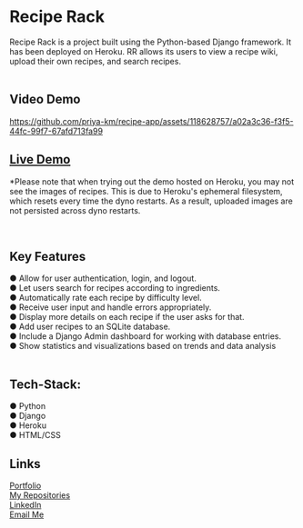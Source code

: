 # Recipe Rack

<p>Recipe Rack is a project built using the Python-based Django framework. It has been deployed on Heroku. RR allows its users to view a recipe wiki, upload their own recipes, and search recipes.<br>
<br>
<h2>Video Demo</h2>


https://github.com/priya-km/recipe-app/assets/118628757/a02a3c36-f3f5-44fc-99f7-67afd713fa99

## [Live Demo](https://github.com/priya-km?tab=repositories "RR Live Demo")
<p>*Please note that when trying out the demo hosted on Heroku, you may not see the images of recipes. This is due to Heroku's ephemeral filesystem, which resets every time the dyno restarts. As a result, uploaded images are not persisted across dyno restarts.</p>
<br>
<h2>Key Features</h2>
● Allow for user authentication, login, and logout.<br>
● Let users search for recipes according to ingredients.<br>
● Automatically rate each recipe by difficulty level.<br>
● Receive user input and handle errors appropriately.<br>
● Display more details on each recipe if the user asks for that.<br>
● Add user recipes to an SQLite database.<br>
● Include a Django Admin dashboard for working with database entries.<br>
● Show statistics and visualizations based on trends and data analysis<br>
<br>

## Tech-Stack:
● Python<br>
● Django<br>
● Heroku<br>
● HTML/CSS<br>


<h2>Links</h2>

[Portfolio](https://priya-km.github.io/portfolio "Portfolio")
<br>
[My Repositories](https://github.com/priya-km?tab=repositories "My Repositories")<br>
[LinkedIn](https://www.linkedin.com/in/priyamaharban/ "LinkedIn")<br>
[Email Me](mailto:priyakmaharban@gmail.com?subject=Hi% "Hi!")
